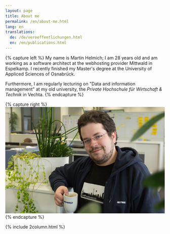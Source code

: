 ```yaml
---
layout: page
title: About me
permalink: /en/about-me.html
lang: en
translations:
  de: /de/veroeffentlichungen.html
  en: /en/publications.html
---
```


{% capture left %}
  My name is Martin Helmich; I am 28 years old and am working as a software architect at the webhosting provider Mittwald in Espelkamp. I recently finished my Master's degree at the University of Appliced Sciences of Osnabrück.

  Furthermore, I am regularly lecturing on "Data and information management" at my old university, the *Private Hochschule für Wirtschaft & Technik* in Vechta.
{% endcapture %}

{% capture right %}
  <img src="/assets/martin-640.jpg" class="img-responsive" />
{% endcapture %}

{% include 2column.html %}

